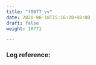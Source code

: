 ```yaml
---
title: "f0077_vv"
date: 2020-08-18T15:16:28+88:00
draft: false
weight: 10771

---
```


### Log reference: <no value>

```
